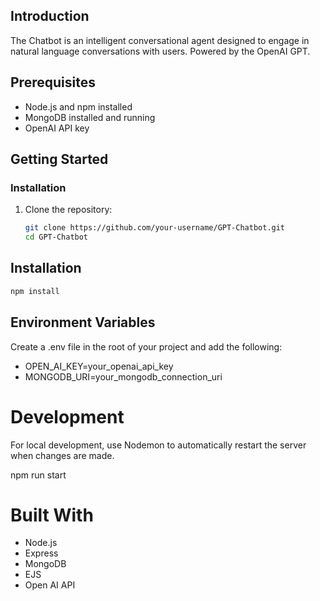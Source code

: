 ## Introduction

The Chatbot is an intelligent conversational agent designed to engage in natural language conversations with users. Powered by the OpenAI GPT.

## Prerequisites

- Node.js and npm installed
- MongoDB installed and running
- OpenAI API key

## Getting Started

### Installation

1. Clone the repository:

   ```bash
   git clone https://github.com/your-username/GPT-Chatbot.git
   cd GPT-Chatbot

## Installation
  ```bash
  npm install
  ```

## Environment Variables
  Create a .env file in the root of your project and add the following:

  - OPEN_AI_KEY=your_openai_api_key
  - MONGODB_URI=your_mongodb_connection_uri

# Development
  For local development, use Nodemon to automatically restart the server when changes are made.

  npm run start

# Built With
  - Node.js
  - Express
  - MongoDB
  - EJS
  - Open AI API



